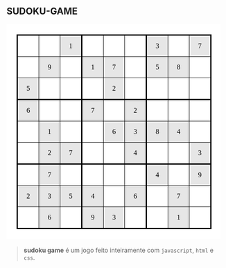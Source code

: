 ## SUDOKU-GAME


![](src/img/sudoku-board.png)

> **sudoku game** é um jogo feito inteiramente com `javascript`, `html` e `css`.
#

